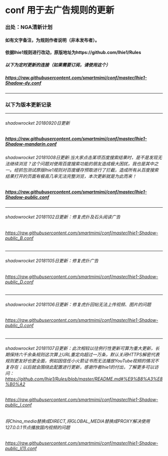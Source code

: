 # conf 用于去广告规则的更新
### 出处：NGA清新计划 
#### 如有文字备注，为规则作者说明（非本发布者）。
#### 依据lhie1规则进行改动，原版地址为https://github.com/lhie1/Rules
##### 以下为定时更新的连接（如果需要订阅，请使用这个）
##### https://raw.githubusercontent.com/smartmimi/conf/master/lhie1-Shadow-dy.conf
------------------------------------------------------------------------------------------------------------------------------------------
### 以下为版本更新记录
------------------------------------------------------------------------------------------------------------------------------------------
###### shadowrocket 20180920日更新
##### https://raw.githubusercontent.com/smartmimi/conf/master/lhie1-Shadow-mandarin.conf
###### shadowrocket 20181008日更新:当大家点击某项百度搜索结果时，是不是发现无法继续浏览？这个问题对使用百度搜索功能的朋友造成极大困扰，我也是其中之一。经抓包测试原版lhie1规则对百度缓存预取进行了拦截，造成所有从百度搜索结果打开的页面有极高几率无法完整浏览，本次更新就是为此而来！
##### https://raw.githubusercontent.com/smartmimi/conf/master/lhie1-Shadow-public.conf
------------------------------------------------------------------------------------------------------------------------------------------
###### shadowrocket 20181102日更新：修复虎扑及石头阅读广告
###### https://raw.githubusercontent.com/smartmimi/conf/master/lhie1-Shadow-public_B.conf
------------------------------------------------------------------------------------------------------------------------------------------
###### shadowrocket 20181105日更新：修复虎扑广告
###### https://raw.githubusercontent.com/smartmimi/conf/master/lhie1-Shadow-public_D.conf
------------------------------------------------------------------------------------------------------------------------------------------
###### shadowrocket 20181106日更新：修复虎扑回帖无法上传视频、图片的问题
###### https://raw.githubusercontent.com/smartmimi/conf/master/lhie1-Shadow-public_G.conf
------------------------------------------------------------------------------------------------------------------------------------------
###### shadowrocket 20181107日更新：此次相较以往例行性更新可算为重大更新，长期保持六千余条规则这次算上URL重定向超过一万条，默认关闭HTTPS解密代表规则更友好也更全面，例如因信任小火箭证书而无法播放YouTube视频的情况不复存在；以后就会围绕此配置进行更新，感谢作者lhie1的付出，了解更多可以访问：https://github.com/lhie1/Rules/blob/master/README.md#%E9%B8%A3%E8%B0%A2
###### https://raw.githubusercontent.com/smartmimi/conf/master/lhie1-Shadow-public_I.conf
###### 将China_media替换成DIRECT,将GLOBAL_MEDIA替换成PROXY解决使用127.0.0.1节点播放国内视频的问题
###### https://raw.githubusercontent.com/smartmimi/conf/master/lhie1-Shadow-public_I(1).conf
